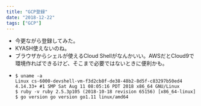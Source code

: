 ```yaml
---
title: "GCP登録"
date: "2018-12-22"
tags: ["GCP"]
---
```


* 今更ながら登録してみた。
* KYASH使えないのね。
* ブラウザからシェルが使えるCloud Shellがなんかいい。AWSだとCloud9で環境作ればできるけど、そこまで必要ではないときに便利かも。
* 
  ```
  $ uname -a
  Linux cs-6000-devshell-vm-f3d2cb8f-de38-48b2-8d5f-c83297b50ed4 4.14.33+ #1 SMP Sat Aug 11 08:05:16 PDT 2018 x86_64 GNU/Linux 
  $ ruby -v ruby 2.5.3p105 (2018-10-18 revision 65156) [x86_64-linux] 
  $ go version go version go1.11 linux/amd64
  ```
